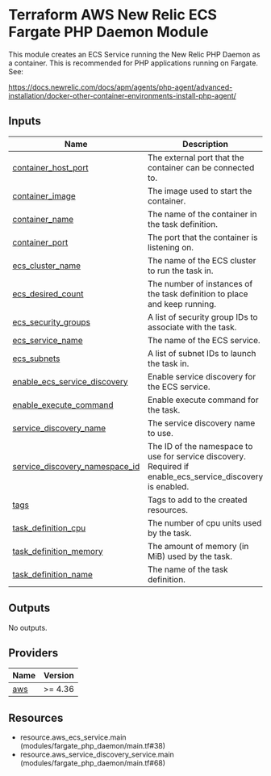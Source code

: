 <!-- BEGIN_TF_DOCS -->
# Terraform AWS New Relic ECS Fargate PHP Daemon Module

This module creates an ECS Service running the New Relic PHP Daemon as a container. This is recommended
for PHP applications running on Fargate. See:

https://docs.newrelic.com/docs/apm/agents/php-agent/advanced-installation/docker-other-container-environments-install-php-agent/

## Inputs

| Name | Description | Type | Default | Required |
|------|-------------|------|---------|:--------:|
| <a name="input_container_host_port"></a> [container\_host\_port](#input\_container\_host\_port) | The external port that the container can be connected to. | `number` | `31339` | no |
| <a name="input_container_image"></a> [container\_image](#input\_container\_image) | The image used to start the container. | `string` | `"newrelic/php-daemon:10.11.0"` | no |
| <a name="input_container_name"></a> [container\_name](#input\_container\_name) | The name of the container in the task definition. | `string` | `"new-relic"` | no |
| <a name="input_container_port"></a> [container\_port](#input\_container\_port) | The port that the container is listening on. | `number` | `31339` | no |
| <a name="input_ecs_cluster_name"></a> [ecs\_cluster\_name](#input\_ecs\_cluster\_name) | The name of the ECS cluster to run the task in. | `string` | n/a | yes |
| <a name="input_ecs_desired_count"></a> [ecs\_desired\_count](#input\_ecs\_desired\_count) | The number of instances of the task definition to place and keep running. | `number` | `1` | no |
| <a name="input_ecs_security_groups"></a> [ecs\_security\_groups](#input\_ecs\_security\_groups) | A list of security group IDs to associate with the task. | `list(string)` | n/a | yes |
| <a name="input_ecs_service_name"></a> [ecs\_service\_name](#input\_ecs\_service\_name) | The name of the ECS service. | `string` | n/a | yes |
| <a name="input_ecs_subnets"></a> [ecs\_subnets](#input\_ecs\_subnets) | A list of subnet IDs to launch the task in. | `list(string)` | n/a | yes |
| <a name="input_enable_ecs_service_discovery"></a> [enable\_ecs\_service\_discovery](#input\_enable\_ecs\_service\_discovery) | Enable service discovery for the ECS service. | `bool` | `false` | no |
| <a name="input_enable_execute_command"></a> [enable\_execute\_command](#input\_enable\_execute\_command) | Enable execute command for the task. | `bool` | `true` | no |
| <a name="input_service_discovery_name"></a> [service\_discovery\_name](#input\_service\_discovery\_name) | The service discovery name to use. | `string` | `"nr-php-daemon"` | no |
| <a name="input_service_discovery_namespace_id"></a> [service\_discovery\_namespace\_id](#input\_service\_discovery\_namespace\_id) | The ID of the namespace to use for service discovery. Required if enable\_ecs\_service\_discovery is enabled. | `string` | `null` | no |
| <a name="input_tags"></a> [tags](#input\_tags) | Tags to add to the created resources. | `map(any)` | `{}` | no |
| <a name="input_task_definition_cpu"></a> [task\_definition\_cpu](#input\_task\_definition\_cpu) | The number of cpu units used by the task. | `number` | `256` | no |
| <a name="input_task_definition_memory"></a> [task\_definition\_memory](#input\_task\_definition\_memory) | The amount of memory (in MiB) used by the task. | `number` | `512` | no |
| <a name="input_task_definition_name"></a> [task\_definition\_name](#input\_task\_definition\_name) | The name of the task definition. | `string` | n/a | yes |

## Outputs

No outputs.

## Providers

| Name | Version |
|------|---------|
| <a name="provider_aws"></a> [aws](#provider\_aws) | >= 4.36 |

## Resources

- resource.aws_ecs_service.main (modules/fargate_php_daemon/main.tf#38)
- resource.aws_service_discovery_service.main (modules/fargate_php_daemon/main.tf#68)
<!-- END_TF_DOCS -->
